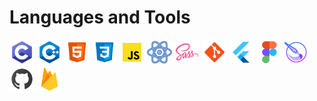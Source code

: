 # Languages and Tools
<p>
<!-- c -->
<img src="image/README/tech-icons/c.png" alt="c-programming" width="40" height="40"/>    
<!-- c++ -->
<img src="image/README/tech-icons/c-plus-plus-logo.png" alt="c++" width="40" height="40"/>
<!-- html -->
<img src="image/README/tech-icons/html-5.png" alt="html" width="40" height="40"/>
<!-- css -->
<img src="image/README/tech-icons/css3.png" alt="css" width="40" height="40"/>
<!-- javscript -->
<img src="image/README/tech-icons/javascript.png" alt="javscript" width="40" height="40"/>
<!-- react -->
<img src="image/README/tech-icons/react.png" alt="react" width="40" height="40"/>
<!-- sass -->
<img src="image/README/tech-icons/sass.png" alt="sass" width="40" height="40"/>
<!-- git -->
<img src="image/README/tech-icons/git.png" alt="git" width="40" height="40"/>
<!-- flutter -->
<img src="image/README/tech-icons/flutter.png" alt="flutter" width="40" height="40"/>
<!-- figma -->
<img src="image/README/tech-icons/figma.png" alt="figma" width="40" height="40"/>
<!-- krita -->
<img src="image/README/tech-icons/krita.png" alt="c-programming" width="40" height="40"/>
<!-- github -->
<img src="image/README/tech-icons/github.png" alt="github" width="40" height="40"/>
<!-- firebase -->
<img src="image/README/tech-icons/google-firebase-console.png" alt="firebase" width="40" height="40"/>
</p>
